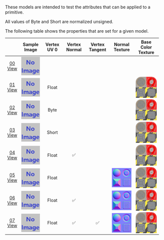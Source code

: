 These models are intended to test the attributes that can be applied to a primitive.  

All values of Byte and Short are normalized unsigned.  

The following table shows the properties that are set for a given model.  

|   | Sample Image | Vertex UV 0 | Vertex Normal | Vertex Tangent | Normal Texture | Base Color Texture |
| :---: | :---: | :---: | :---: | :---: | :---: | :---: |
| [00](Primitive_Attribute_00.gltf)<br>[View](https://bghgary.github.io/glTF-Asset-Generator/Preview/BabylonJS/?fileName=Primitive_Attribute_00.gltf) | [<img src="Thumbnails/Primitive_Attribute_00.png" align="middle">](SampleImages/Primitive_Attribute_00.png) |   |   |   |   |   |
| [01](Primitive_Attribute_01.gltf)<br>[View](https://bghgary.github.io/glTF-Asset-Generator/Preview/BabylonJS/?fileName=Primitive_Attribute_01.gltf) | [<img src="Thumbnails/Primitive_Attribute_01.png" align="middle">](SampleImages/Primitive_Attribute_01.png) | Float |   |   |   | [<img src="Thumbnails/BaseColor_Plane.png" align="middle">](Textures/BaseColor_Plane.png) |
| [02](Primitive_Attribute_02.gltf)<br>[View](https://bghgary.github.io/glTF-Asset-Generator/Preview/BabylonJS/?fileName=Primitive_Attribute_02.gltf) | [<img src="Thumbnails/Primitive_Attribute_02.png" align="middle">](SampleImages/Primitive_Attribute_02.png) | Byte |   |   |   | [<img src="Thumbnails/BaseColor_Plane.png" align="middle">](Textures/BaseColor_Plane.png) |
| [03](Primitive_Attribute_03.gltf)<br>[View](https://bghgary.github.io/glTF-Asset-Generator/Preview/BabylonJS/?fileName=Primitive_Attribute_03.gltf) | [<img src="Thumbnails/Primitive_Attribute_03.png" align="middle">](SampleImages/Primitive_Attribute_03.png) | Short |   |   |   | [<img src="Thumbnails/BaseColor_Plane.png" align="middle">](Textures/BaseColor_Plane.png) |
| [04](Primitive_Attribute_04.gltf)<br>[View](https://bghgary.github.io/glTF-Asset-Generator/Preview/BabylonJS/?fileName=Primitive_Attribute_04.gltf) | [<img src="Thumbnails/Primitive_Attribute_04.png" align="middle">](SampleImages/Primitive_Attribute_04.png) | Float | :white_check_mark: |   |   | [<img src="Thumbnails/BaseColor_Plane.png" align="middle">](Textures/BaseColor_Plane.png) |
| [05](Primitive_Attribute_05.gltf)<br>[View](https://bghgary.github.io/glTF-Asset-Generator/Preview/BabylonJS/?fileName=Primitive_Attribute_05.gltf) | [<img src="Thumbnails/Primitive_Attribute_05.png" align="middle">](SampleImages/Primitive_Attribute_05.png) | Float |   |   | [<img src="Thumbnails/Normal_Plane.png" align="middle">](Textures/Normal_Plane.png) | [<img src="Thumbnails/BaseColor_Plane.png" align="middle">](Textures/BaseColor_Plane.png) |
| [06](Primitive_Attribute_06.gltf)<br>[View](https://bghgary.github.io/glTF-Asset-Generator/Preview/BabylonJS/?fileName=Primitive_Attribute_06.gltf) | [<img src="Thumbnails/Primitive_Attribute_06.png" align="middle">](SampleImages/Primitive_Attribute_06.png) | Float | :white_check_mark: |   | [<img src="Thumbnails/Normal_Plane.png" align="middle">](Textures/Normal_Plane.png) | [<img src="Thumbnails/BaseColor_Plane.png" align="middle">](Textures/BaseColor_Plane.png) |
| [07](Primitive_Attribute_07.gltf)<br>[View](https://bghgary.github.io/glTF-Asset-Generator/Preview/BabylonJS/?fileName=Primitive_Attribute_07.gltf) | [<img src="Thumbnails/Primitive_Attribute_07.png" align="middle">](SampleImages/Primitive_Attribute_07.png) | Float | :white_check_mark: | :white_check_mark: | [<img src="Thumbnails/Normal_Plane.png" align="middle">](Textures/Normal_Plane.png) | [<img src="Thumbnails/BaseColor_Plane.png" align="middle">](Textures/BaseColor_Plane.png) |
 
